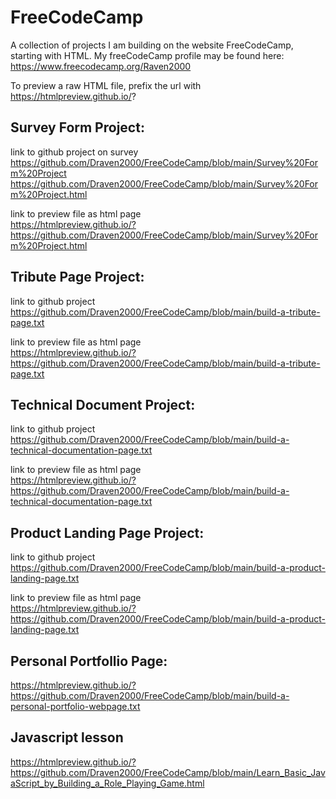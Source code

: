 # FreeCodeCamp
A collection of projects I am building on the website FreeCodeCamp, starting with HTML.
My freeCodeCamp profile may be found here:
https://www.freecodecamp.org/Raven2000 

To preview a raw HTML file, prefix the url with<br>
https://htmlpreview.github.io/? 

Survey Form Project:
---

link to github project on survey<br>
https://github.com/Draven2000/FreeCodeCamp/blob/main/Survey%20Form%20Project
https://github.com/Draven2000/FreeCodeCamp/blob/main/Survey%20Form%20Project.html

link to preview file as html page <br>
https://htmlpreview.github.io/?https://github.com/Draven2000/FreeCodeCamp/blob/main/Survey%20Form%20Project.html

Tribute Page Project:
---
link to github project<br>
https://github.com/Draven2000/FreeCodeCamp/blob/main/build-a-tribute-page.txt

link to preview file as html page <br>
https://htmlpreview.github.io/?https://github.com/Draven2000/FreeCodeCamp/blob/main/build-a-tribute-page.txt

Technical Document Project:
---
link to github project<br>
https://github.com/Draven2000/FreeCodeCamp/blob/main/build-a-technical-documentation-page.txt


link to preview file as html page <br>
https://htmlpreview.github.io/?https://github.com/Draven2000/FreeCodeCamp/blob/main/build-a-technical-documentation-page.txt


Product Landing Page Project:
---
link to github project<br>
https://github.com/Draven2000/FreeCodeCamp/blob/main/build-a-product-landing-page.txt

link to preview file as html page <br>
https://htmlpreview.github.io/?https://github.com/Draven2000/FreeCodeCamp/blob/main/build-a-product-landing-page.txt

Personal Portfollio Page:
---
https://htmlpreview.github.io/?https://github.com/Draven2000/FreeCodeCamp/blob/main/build-a-personal-portfolio-webpage.txt

Javascript lesson
---
https://htmlpreview.github.io/?https://github.com/Draven2000/FreeCodeCamp/blob/main/Learn_Basic_JavaScript_by_Building_a_Role_Playing_Game.html
